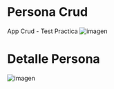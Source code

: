 # Persona Crud
App Crud - Test Practica
![imagen](https://user-images.githubusercontent.com/129240782/228410963-b49c6162-ff2c-4c5e-a0ee-1d5da13305bc.png)

# Detalle Persona
![imagen](https://user-images.githubusercontent.com/129240782/228411336-79d22c77-f259-4f2e-b3b0-026d7d298701.png)
